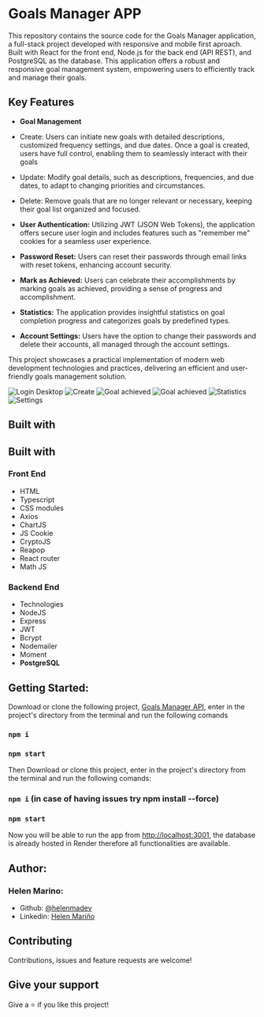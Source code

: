 # Goals Manager APP 

This repository contains the source code for the Goals Manager application, a full-stack project developed with responsive and mobile first aproach. Built with React for the front end, Node.js for the back end (API REST), and PostgreSQL as the database. This application offers a robust and responsive goal management system, empowering users to efficiently track and manage their goals.

## Key Features

* **Goal Management**

* Create: Users can initiate new goals with detailed descriptions, customized frequency settings, and due dates. Once a goal is created, users have full control, enabling them to seamlessly interact with their goals
* Update: Modify goal details, such as descriptions, frequencies, and due dates, to adapt to changing priorities and circumstances.
* Delete: Remove goals that are no longer relevant or necessary, keeping their goal list organized and focused.
  
* **User Authentication:**
Utilizing JWT (JSON Web Tokens), the application offers secure user login and includes features such as "remember me" cookies for a seamless user experience.

* **Password Reset:**
Users can reset their passwords through email links with reset tokens, enhancing account security.

* **Mark as Achieved:**
Users can celebrate their accomplishments by marking goals as achieved, providing a sense of progress and accomplishment.

* **Statistics:**
The application provides insightful statistics on goal completion progress and categorizes goals by predefined types.

* **Account Settings:**
Users have the option to change their passwords and delete their accounts, all managed through the account settings.

This project showcases a practical implementation of modern web development technologies and practices, delivering an efficient and user-friendly goals management solution.

![Login Desktop](https://github.com/helenmdev/Goals-Manager/blob/main/src/Images/Demo/logind2.png)
![Create](https://github.com/helenmdev/Goals-Manager/blob/main/src/Images/Demo/creategoal2.png)
![Goal achieved](https://github.com/helenmdev/Goals-Manager/blob/main/src/Images/Demo/goalachieved2.png)
![Goal achieved](https://github.com/helenmdev/Goals-Manager/blob/main/src/Images/Demo/goalswithachieved2.png)
![Statistics](https://github.com/helenmdev/Goals-Manager/blob/main/src/Images/Demo/statistics2.png)
![Settings](https://github.com/helenmdev/Goals-Manager/blob/main/src/Images/Demo/accountsettings2.png)

## Built with

## Built with

### Front End
* HTML
* Typescript
* CSS modules
* Axios
* ChartJS
* JS Cookie
* CryptoJS
* Reapop
* React router
* Math JS


### Backend End
* Technologies
* NodeJS
* Express
* JWT
* Bcrypt
* Nodemailer
* Moment
* **PostgreSQL**

## Getting Started:

Download or clone the following project, [Goals Manager API](https://github.com/helenmdev/API-Goals-Manager), enter in the project's directory from the terminal and run the following comands

### `npm i`
### `npm start`

Then Download or clone this project, enter in the project's directory from the terminal and run the following comands:

### `npm i` (in case of having issues try npm install --force)
### `npm start`

Now you will be able to run the app from [http://localhost:3001](http://localhost:3001), the database is already hosted in Render therefore all functionalities are available.

## Author:
### Helen Marino:
* Github: [@helenmadev](https://github.com/helenmdev)
* Linkedin: [Helen Mariño](https://www.linkedin.com/in/helenmadev)

## Contributing

Contributions, issues and feature requests are welcome!

## Give your support

Give a ⭐️ if you like this project!





